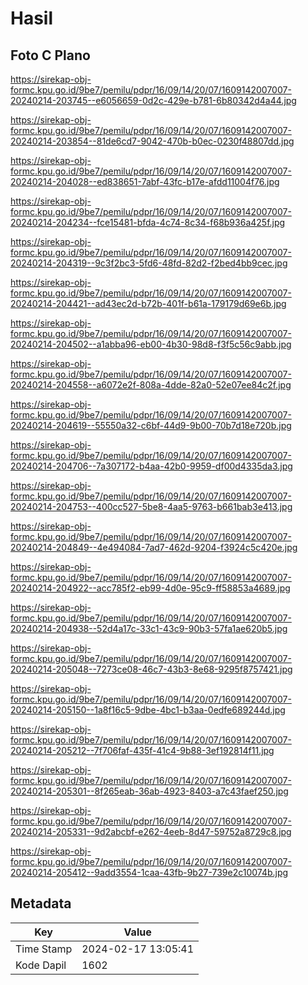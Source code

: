 # Hasil

## Foto C Plano

https://sirekap-obj-formc.kpu.go.id/9be7/pemilu/pdpr/16/09/14/20/07/1609142007007-20240214-203745--e6056659-0d2c-429e-b781-6b80342d4a44.jpg

https://sirekap-obj-formc.kpu.go.id/9be7/pemilu/pdpr/16/09/14/20/07/1609142007007-20240214-203854--81de6cd7-9042-470b-b0ec-0230f48807dd.jpg

https://sirekap-obj-formc.kpu.go.id/9be7/pemilu/pdpr/16/09/14/20/07/1609142007007-20240214-204028--ed838651-7abf-43fc-b17e-afdd11004f76.jpg

https://sirekap-obj-formc.kpu.go.id/9be7/pemilu/pdpr/16/09/14/20/07/1609142007007-20240214-204234--fce15481-bfda-4c74-8c34-f68b936a425f.jpg

https://sirekap-obj-formc.kpu.go.id/9be7/pemilu/pdpr/16/09/14/20/07/1609142007007-20240214-204319--9c3f2bc3-5fd6-48fd-82d2-f2bed4bb9cec.jpg

https://sirekap-obj-formc.kpu.go.id/9be7/pemilu/pdpr/16/09/14/20/07/1609142007007-20240214-204421--ad43ec2d-b72b-401f-b61a-179179d69e6b.jpg

https://sirekap-obj-formc.kpu.go.id/9be7/pemilu/pdpr/16/09/14/20/07/1609142007007-20240214-204502--a1abba96-eb00-4b30-98d8-f3f5c56c9abb.jpg

https://sirekap-obj-formc.kpu.go.id/9be7/pemilu/pdpr/16/09/14/20/07/1609142007007-20240214-204558--a6072e2f-808a-4dde-82a0-52e07ee84c2f.jpg

https://sirekap-obj-formc.kpu.go.id/9be7/pemilu/pdpr/16/09/14/20/07/1609142007007-20240214-204619--55550a32-c6bf-44d9-9b00-70b7d18e720b.jpg

https://sirekap-obj-formc.kpu.go.id/9be7/pemilu/pdpr/16/09/14/20/07/1609142007007-20240214-204706--7a307172-b4aa-42b0-9959-df00d4335da3.jpg

https://sirekap-obj-formc.kpu.go.id/9be7/pemilu/pdpr/16/09/14/20/07/1609142007007-20240214-204753--400cc527-5be8-4aa5-9763-b661bab3e413.jpg

https://sirekap-obj-formc.kpu.go.id/9be7/pemilu/pdpr/16/09/14/20/07/1609142007007-20240214-204849--4e494084-7ad7-462d-9204-f3924c5c420e.jpg

https://sirekap-obj-formc.kpu.go.id/9be7/pemilu/pdpr/16/09/14/20/07/1609142007007-20240214-204922--acc785f2-eb99-4d0e-95c9-ff58853a4689.jpg

https://sirekap-obj-formc.kpu.go.id/9be7/pemilu/pdpr/16/09/14/20/07/1609142007007-20240214-204938--52d4a17c-33c1-43c9-90b3-57fa1ae620b5.jpg

https://sirekap-obj-formc.kpu.go.id/9be7/pemilu/pdpr/16/09/14/20/07/1609142007007-20240214-205048--7273ce08-46c7-43b3-8e68-9295f8757421.jpg

https://sirekap-obj-formc.kpu.go.id/9be7/pemilu/pdpr/16/09/14/20/07/1609142007007-20240214-205150--1a8f16c5-9dbe-4bc1-b3aa-0edfe689244d.jpg

https://sirekap-obj-formc.kpu.go.id/9be7/pemilu/pdpr/16/09/14/20/07/1609142007007-20240214-205212--7f706faf-435f-41c4-9b88-3ef192814f11.jpg

https://sirekap-obj-formc.kpu.go.id/9be7/pemilu/pdpr/16/09/14/20/07/1609142007007-20240214-205301--8f265eab-36ab-4923-8403-a7c43faef250.jpg

https://sirekap-obj-formc.kpu.go.id/9be7/pemilu/pdpr/16/09/14/20/07/1609142007007-20240214-205331--9d2abcbf-e262-4eeb-8d47-59752a8729c8.jpg

https://sirekap-obj-formc.kpu.go.id/9be7/pemilu/pdpr/16/09/14/20/07/1609142007007-20240214-205412--9add3554-1caa-43fb-9b27-739e2c10074b.jpg


## Metadata

| Key        | Value               |
| ---------- | ------------------- |
| Time Stamp | 2024-02-17 13:05:41 |
| Kode Dapil | 1602                |



